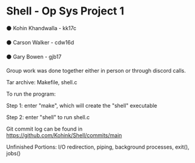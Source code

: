 # Shell - Op Sys Project 1

⚫ Kohin Khandwalla - kk17c

⚫ Carson Walker - cdw16d

⚫ Gary Bowen - gjb17

Group work was done together either in person or through discord calls.

Tar archive: Makefile, shell.c

To run the program:

Step 1: enter "make", which will create the "shell" executable

Step 2: enter "shell" to run shell.c


Git commit log can be found in https://github.com/Kohink/Shell/commits/main

Unfinished Portions: I/O redirection, piping, background processes, exit(), jobs()
